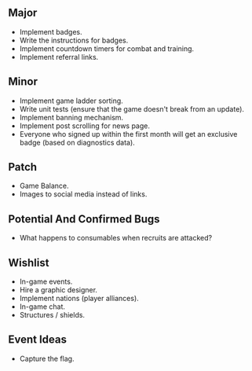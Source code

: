 Major
---

* Implement badges.
* Write the instructions for badges.
* Implement countdown timers for combat and training.
* Implement referral links.

Minor
---

* Implement game ladder sorting.
* Write unit tests (ensure that the game doesn't break from an update).
* Implement banning mechanism.
* Implement post scrolling for news page.
* Everyone who signed up within the first month will get an exclusive badge (based on diagnostics data).

Patch
---

* Game Balance.
* Images to social media instead of links.

Potential And Confirmed Bugs
---

* What happens to consumables when recruits are attacked?

Wishlist
---

* In-game events.
* Hire a graphic designer.
* Implement nations (player alliances).
* In-game chat.
* Structures / shields.

Event Ideas
---

* Capture the flag.

